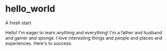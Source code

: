 # hello_world
A fresh start

Hello! I'm eager to learn anything and everything!
I'm a father and husband and gamer and sponge. I love interesting things and people and places and experiences.
Here's to success. 
